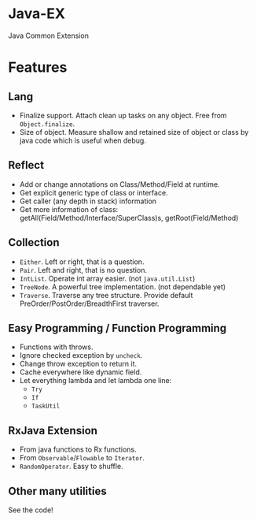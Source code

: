 # Java-EX
Java Common Extension

# Features
## Lang
- Finalize support. Attach clean up tasks on any object. Free from `Object.finalize`.
- Size of object. Measure shallow and retained size of object or class by java code which is useful when debug.

## Reflect
- Add or change annotations on Class/Method/Field at runtime.
- Get explicit generic type of class or interface.
- Get caller (any depth in stack) information
- Get more information of class: getAll(Field/Method/Interface/SuperClass)s, getRoot(Field/Method)

## Collection
- `Either`. Left or right, that is a question.
- `Pair`. Left and right, that is no question.
- `IntList`. Operate int array easier. (not `java.util.List`)
- `TreeNode`. A powerful tree implementation. (not dependable yet)
- `Traverse`. Traverse any tree structure. Provide default PreOrder/PostOrder/BreadthFirst traverser.

## Easy Programming / Function Programming
- Functions with throws.
- Ignore checked exception by `uncheck`.
- Change throw exception to return it.
- Cache everywhere like dynamic field.
- Let everything lambda and let lambda one line:
	- `Try`
	- `If`
	- `TaskUtil`

## RxJava Extension
- From java functions to Rx functions.
- From `Observable`/`Flowable` to `Iterator`.
- `RandomOperator`. Easy to shuffle.

## Other many utilities
See the code!

